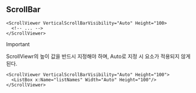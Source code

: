 
## ScrollBar
```xaml
<ScrollViewer VerticalScrollBarVisibility="Auto" Height="100>
  <!-- ... -->
</ScrollViewer>
```

> [!IMPORTANT]
> ScrollViewr의 높이 값을 반드시 지정해야 하며, Auto로 지정 시 요소가 적용되지 않게 된다.

```xaml
<ScrollViewer VerticalScrollBarVisibility="Auto" Height="100">
  <ListBox x:Name="listNames" Width="Auto" Height="100"/>
</ScrollViewer>
```